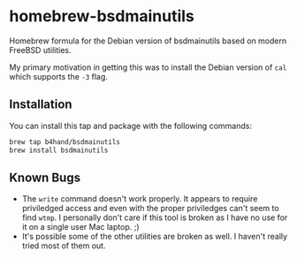 # homebrew-bsdmainutils
Homebrew formula for the Debian version of bsdmainutils based on
modern FreeBSD utilities.

My primary motivation in getting this was to install the Debian
version of `cal` which supports the `-3` flag.

## Installation ##
You can install this tap and package with the following commands:
```sh
brew tap b4hand/bsdmainutils
brew install bsdmainutils
```

## Known Bugs ##
* The `write` command doesn't work properly. It appears to require
  priviledged access and even with the proper priviledges can't seem
  to find `wtmp`. I personally don't care if this tool is broken as I
  have no use for it on a single user Mac laptop. ;)
* It's possible some of the other utilities are broken as well. I
  haven't really tried most of them out.
